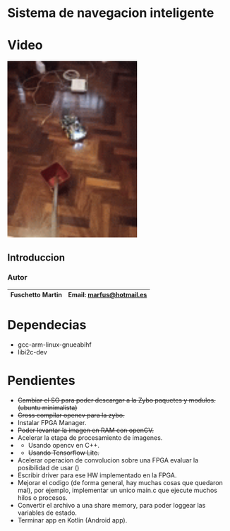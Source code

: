 # Sistema de navegacion inteligente

# Video

<img src="./images/video.gif " height="400"/>

## Introduccion 


### Autor

| Fuschetto Martin         | Email: <marfus@hotmail.es>
|:-------------------------:|:-------------------------:

# Dependecias

* gcc-arm-linux-gnueabihf
* libi2c-dev


# Pendientes

*  ~~Cambiar el SO para poder descargar a la Zybo paquetes y modulos. (ubuntu minimalista)~~
*  ~~Cross compilar opencv para la zybo.~~
*  Instalar FPGA Manager.
*  ~~Poder levantar la imagen en RAM con openCV.~~
*  Acelerar la etapa de procesamiento de imagenes.
*  * Usando opencv en C++.
*  * ~~Usando Tensorflow Lite.~~
*  Acelerar operacion de convolucion sobre una FPGA evaluar la posibilidad de usar ()
*  Escribir driver para ese HW implementado en la FPGA.
*  Mejorar el codigo (de forma general, hay muchas cosas que quedaron mal), por ejemplo, implementar un unico main.c que ejecute muchos hilos o procesos.
* Convertir el archivo a una share memory, para poder loggear las variables de estado.
* Terminar app en Kotlin (Android app).

